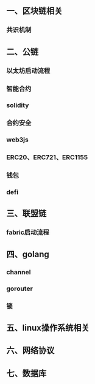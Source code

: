 


## 一、区块链相关

### 共识机制

## 二、公链
### 以太坊启动流程

### 智能合约

### solidity

### 合约安全

### web3js


### ERC20、ERC721、ERC1155

### 钱包

### defi


## 三、联盟链
### fabric启动流程

## 四、golang

### channel

### gorouter

### 锁

## 五、linux操作系统相关


## 六、网络协议


## 七、数据库

